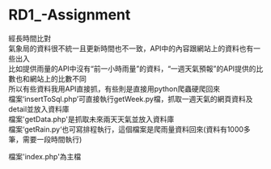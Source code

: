 # RD1_-Assignment

經長時間比對  
氣象局的資料很不統一且更新時間也不一致，API中的內容跟網站上的資料也有一些出入  
比如提供雨量的API中沒有“前一小時雨量”的資料，“一週天氣預報”的API提供的比數也和網站上的比數不同  
所以有些資料我用API直接抓，有些則是直接用python爬蟲硬爬回來  
檔案‘insertToSql.php’可直接執行getWeek.py檔，抓取一週天氣的網頁資料及detail並放入資料庫  
檔案'getData.php'是抓取未來兩天天氣並放入資料庫  
檔案‘getRain.py‘也可寫排程執行，這個檔案是爬雨量資料回來(資料有1000多筆，需要一段時間執行)  
  
檔案'index.php'為主檔
